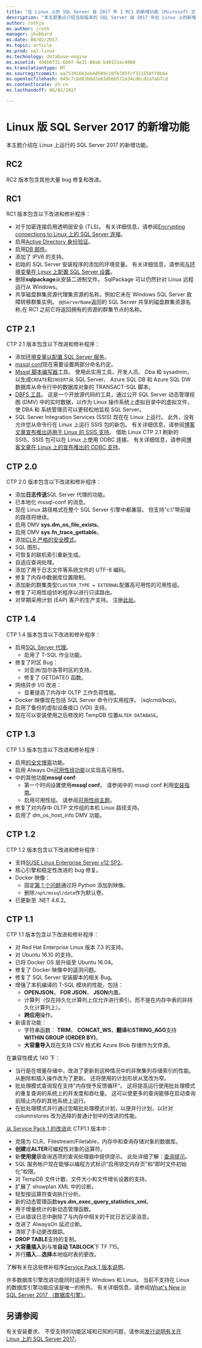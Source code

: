 ```yaml
---
title: "在 Linux 上的 SQL Server 自 2017 年 1 RC1 的新增功能 |Microsoft 文档"
description: "本主题重点介绍当前版本的 SQL Server 自 2017 年在 Linux 上的新增功能。"
author: rothja
ms.author: jroth
manager: jhubbard
ms.date: 08/02/2017
ms.topic: article
ms.prod: sql-linux
ms.technology: database-engine
ms.assetid: 456b6f31-6b97-4e31-80ab-b40151ec4868
ms.translationtype: MT
ms.sourcegitcommit: ea75391663eb4d509c10fb785fcf321558ff0b6e
ms.openlocfilehash: 649c7cbd03b6d2e61dbbb572a34cdbcd2a7ab7cd
ms.contentlocale: zh-cn
ms.lasthandoff: 08/02/2017

---
```


# <a name="whats-new-for-sql-server-2017-on-linux"></a>Linux 版 SQL Server 2017 的新增功能

本主题介绍在 Linux 上运行的 SQL Server 2017 的新增功能。

## <a name="rc2"></a>RC2

RC2 版本包含其他大量 bug 修复和改进。

## <a name="rc1"></a>RC1

RC1 版本包含以下改进和修补程序：

- 对于加密连接启用透明层安全 (TLS)。 有关详细信息，请参阅[Encrypting connections to Linux 上的 SQL Server 连接](sql-server-linux-encrypted-connections.md)。
- 启用[Active Directory 身份验证](sql-server-linux-active-directory-authentication.md)。
- 启用[DB 邮件](../relational-databases/database-mail/database-mail.md)。
- 添加了 IPV6 的支持。
- 初始的 SQL Server 安装程序的添加的环境变量。 有关详细信息，请参阅[与环境变量在 Linux 上配置 SQL Server 设置](sql-server-linux-configure-environment-variables.md)。
- 删除**sqlpackage**从安装二进制文件。 SqlPackage 可以仍然针对 Linux 远程运行从 Windows。
- 共享磁盘群集资源代理集资源的名称，例如它未在 Windows SQL Server 故障转移群集实例。 `@@ServerName`返回的 SQL Server 共享的磁盘群集资源名称;在 RC1 之前它将返回拥有的资源的群集节点的名称。

## <a name="ctp-21"></a>CTP 2.1

CTP 2.1 版本包含以下改进和修补程序：

- 添加[环境变量以配置 SQL Server 服务](sql-server-linux-configure-environment-variables.md)。
- [mssql conf](sql-server-linux-configure-mssql-conf.md)现在需要设置两部分命名约定。
- [Mssql 脚本编写器](https://github.com/Microsoft/sql-xplat-cli)工具。 使用此实用工具，开发人员、 Dba 和 sysadmin，以生成`CREATE`和`INSERT`从 SQL Server、 Azure SQL DB 和 Azure SQL DW 数据库从命令行中的数据库对象的 TRANSACT-SQL 脚本。
- [DBFS 工具](https://github.com/Microsoft/dbfs)。 这是一个开放源代码的工具，通过公开 SQL Server 动态管理视图 (DMV) 中的实时数据，以作为 Linux 操作系统上虚拟目录中的虚拟文件，使 DBA 和 系统管理员可以更轻松地监视 SQL Server。
- SQL Server Integration Services (SSIS) 现在在 Linux 上运行。 此外，没有允许您从命令行在 Linux 上运行 SSIS 包的新包。 有关详细信息，请参阅[博客文章宣布推出适用于 Linux 的 SSIS 支持](https://blogs.msdn.microsoft.com/ssis/2017/05/17/ssis-helsinki-is-available-in-sql-server-vnext-ctp2-1/)。 借助 Linux CTP 2.1 刷新的 SSIS，SSIS 包可以在 Linux 上使用 ODBC 连接。 有关详细信息，请参阅[博客文章在 Linux 上的宣布推出的 ODBC 支持](https://blogs.msdn.microsoft.com/ssis/2017/06/16/odbc-is-supported-in-ssis-on-linux-ssis-helsinki-ctp2-1-refresh/)。

## <a name="ctp-20"></a>CTP 2.0

CTP 2.0 版本包含以下改进和修补程序：

- 添加**日志传送**SQL Server 代理的功能。
- 已本地化 mssql-conf 的消息。
- 现在 Linux 路径格式在整个 SQL Server 引擎中都兼容。 但支持"c:\\"带前缀的路径将继续。
- 启用 DMV **sys.dm_os_file_exists**。
- 启用 DMV **sys.fn_trace_gettable**。
- 添加[CLR 严格的安全模式](/sql/database-engine/configure-windows/clr-strict-security)。
- SQL 图形。
- 可恢复的联机索引重新生成。
- 自适应查询处理。
- 添加了用于日志文件等系统文件的 UTF-8 编码。
- 修复了内存中数据库位置限制。 
- 添加新的群集类型`CLUSTER_TYPE = EXTERNAL`配置高可用性的可用性组。
- 修复了可用性组侦听程序以进行只读路由。
- 对早期采用计划 (EAP) 客户的生产支持。 注册[此处](http://aka.ms/eapsignup)。

## <a name="ctp-14"></a>CTP 1.4

CTP 1.4 版本包含以下改进和修补程序：

- 启用[SQL Server 代理](sql-server-linux-setup-sql-agent.md)。
  - 启用了 T-SQL 作业功能。
- 修复了时区 Bug：
  - 对亚洲/加尔各答时区的支持。
  - 修复了 GETDATE() 函数。
- 网络异步 I/0 改进：
  - 显著提高了内存中 OLTP 工作负荷性能。
- Docker 映像现在包括 SQL Server 命令行实用程序。 (sqlcmd/bcp)。
- 启用了备份的虚拟设备接口 (VDI) 支持。
- 现在可以安装使用之后修改的 TempDB 位置`ALTER DATABASE`。

## <a name="ctp-13"></a>CTP 1.3

CTP 1.3 版本包含以下改进和修补程序：

- 启用[的全文搜索](sql-server-linux-setup-full-text-search.md)功能。
- 启用 Always On[可用性组功能](sql-server-linux-availability-group-overview.md)以实现高可用性。
- 中的其他功能**mssql conf**:
  - 第一个时间设置使用**mssql conf**。 请参阅中的 mssql conf 利用[安装指南](sql-server-linux-setup.md#platforms)。
  - 启用可用性组。 请参阅[可用性组主题](sql-server-linux-availability-group-overview.md)。
- 修复了对内存中 OLTP 文件组的本机 Linux 路径支持。
- 启用了 dm_os_host_info DMV 功能。

## <a name="ctp-12"></a>CTP 1.2

CTP 1.2 版本包含以下改进和修补程序：

- 支持[SUSE Linux Enterprise Server v12 SP2](quickstart-install-connect-suse.md)。
- 核心引擎和稳定性改进的 bug 修复。
- Docker 映像： 
  - 固定[第 1 个问题](https://github.com/Microsoft/mssql-docker/issues/1)通过将 Python 添加到映像。
  - 删除`/opt/mssql/data`作为默认卷。
- 已更新至 .NET 4.6.2。

## <a name="ctp-11"></a>CTP 1.1

CTP 1.1 版本包含以下改进和修补程序：

- 对 Red Hat Enterprise Linux 版本 7.3 的支持。
- 对 Ubuntu 16.10 的支持。
- 已将 Docker OS 层升级至 Ubuntu 16.04。
- 修复了 Docker 映像中的遥测问题。
- 修复了 SQL Server 安装脚本的相关 Bug。
- 增强了本机编译的 T-SQL 模块的性能，包括：
  - **OPENJSON**， **FOR JSON**， **JSON**内置。
  - 计算列（仅在持久化计算列上仅允许进行索引，而不是在内存中表的非持久化计算列上）。
  - **跨应用**操作。
- 新语言功能：
  - 字符串函数： **TRIM**， **CONCAT_WS**，**翻译**和**STRING_AGG**支持**WITHIN GROUP (ORDER BY)**。
  - **大容量导入**现在支持 CSV 格式和 Azure Blob 存储作为文件源。

在兼容性模式 140 下：

- 当行是在增量存储中，改进了更新到这种情况中的非聚集列存储索引的性能。 从删除和插入操作改为了更新。 还将使用的计划形状从宽改为窄。
- 批处理模式查询现在支持"内存授予反馈循环"。 这将提高运行使用批处理模式的重复查询的系统上的并发度和吞吐量。 这可以使更多的查询能够在启动查询前阻止内存的其他系统上运行。
- 在批处理模式并行通过忽略批处理模式计划，以便并行计划，以针对 columnstores 改为选择的普通计划中的改进的性能。 

[从 Service Pack 1 的改进](https://blogs.msdn.microsoft.com/sqlreleaseservices/sql-server-2016-service-pack-1-sp1-released/)此 CTP1.1 版本中：
- 克隆为 CLR，Filestream/Filetable，内存中和查询存储对象的数据库。
- **创建**或**ALTER**可编程性对象的运算符。
- 新**使用提示**查询选项的查询处理器中提供提示。 此处详细了解：[查询提示](https://msdn.microsoft.com/en-us/library/ms181714.aspx)。
- SQL 服务帐户现在能够以编程方式标识“启用锁定内存页”和“即时文件初始化”权限。
- 对 TempDB 文件计数、文件大小和文件增长设置的支持。
- 扩展了 showplan XML 中的诊断。
- 轻型按运算符查询执行分析。
- 新的动态管理函数**sys.dm_exec_query_statistics_xml**。
- 用于增量统计的新动态管理函数。
- 已从错误日志中删除了与内存中相关的干扰日志记录消息。
- 改进了 AlwaysOn 延迟诊断。
- 清除了手动更改跟踪。
- **DROP TABLE**支持的复制。
- **大容量插入**到与堆**自动 TABLOCK**下 TF 715。
- 并行**插入...选择**本地临时表的更改。

了解有关在这些修补程序[Service Pack 1 版本说明](https://blogs.msdn.microsoft.com/sqlreleaseservices/sql-server-2016-service-pack-1-sp1-released/)。

许多数据库引擎改进功能同时适用于 Windows 和 Linux。 当前不支持在 Linux 的数据库引擎功能应该是唯一的例外。 有关详细信息，请参阅[What's New in SQL Server 2017 （数据库引擎）](https://msdn.microsoft.com/library/mt775028)。

## <a name="see-also"></a>另请参阅

有关安装要求、 不受支持的功能区域和已知的问题，请参阅[发行说明有关在 Linux 上的 SQL Server 2017](sql-server-linux-release-notes.md)。

